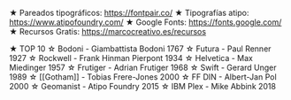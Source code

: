 ★ Pareados tipográficos: https://fontpair.co/
★ Tipografías atipo: https://www.atipofoundry.com/
★ Google Fonts: https://fonts.google.com/
★ Recursos Gratis: https://marcocreativo.es/recursos

★ TOP 10
☆ Bodoni - Giambattista Bodoni 1767
☆ Futura - Paul Renner 1927
☆ Rockwell - Frank Hinman Pierpont 1934
☆ Helvetica - Max Miedinger 1957
☆ Frutiger - Adrian Frutiger 1968
☆ Swift - Gerard Unger 1989
☆ [[Gotham]] - Tobias Frere-Jones 2000
☆ FF DIN - Albert-Jan Pol 2000
☆ Geomanist - Atipo Foundry 2015
☆ IBM Plex - Mike Abbink 2018